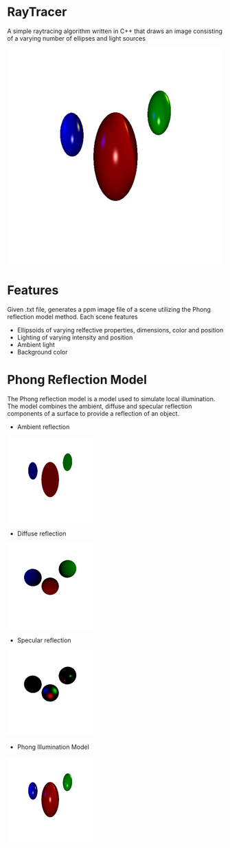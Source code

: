# RayTracer
A simple raytracing algorithm written in C++ that draws an image consisting of a varying number of ellipses and light sources

![Sample Output](https://github.com/willu98/RayTracer/blob/master/RayTracer/RayTracer/Project3TestsAndKeys/keySample.png)

# Features
Given .txt file, generates a ppm image file of a scene utilizing the Phong reflection model method. Each scene features
* Ellipsoids of varying relfective properties, dimensions, color and position
* Lighting of varying intensity and position
* Ambient light
* Background color

# Phong Reflection Model
The Phong reflection model is a model used to simulate local illumination. The model combines the ambient, diffuse and specular reflection components of a surface to provide a reflection of an object.
* Ambient reflection 
<img src="https://github.com/willu98/RayTracer/blob/master/RayTracer/RayTracer/Project3TestsAndKeys/keyAmbient.png" width = 200>

* Diffuse reflection 
<img src="https://github.com/willu98/RayTracer/blob/master/RayTracer/RayTracer/Project3TestsAndKeys/keyDiffuse.png" width = 200>

* Specular reflection 
<img src="https://github.com/willu98/RayTracer/blob/master/RayTracer/RayTracer/Project3TestsAndKeys/keySpecular.png" width = 200>

* Phong Illumination Model
<img src="https://github.com/willu98/RayTracer/blob/master/RayTracer/RayTracer/Project3TestsAndKeys/keySample.png" width = 200>

